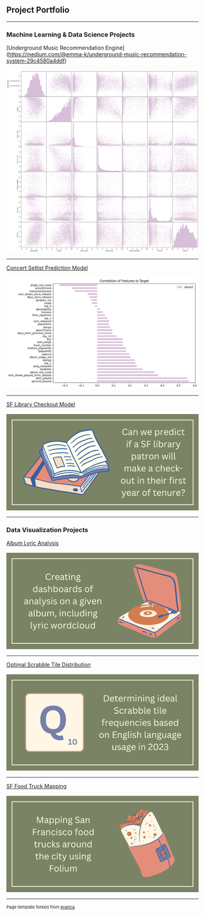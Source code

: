 ## Project Portfolio

---

### Machine Learning & Data Science Projects 

[Underground Music Recommendation Engine] (https://medium.com/@emma-k/underground-music-recommendation-system-29c4580a4ddf)
<br><br>
<img src="images/audio features 2.png?raw=true"/>

---

[Concert Setlist Prediction Model](https://github.com/emmakrentz/setlist)
<br><br>
<img src="images/correlation pt 2.png?raw=true"/>

---

[SF Library Checkout Model](https://github.com/emmakrentz/sflibrary)
<br><br>
<img src="images/1.png?raw=true"/>

---

### Data Visualization Projects
[Album Lyric Analysis](https://github.com/emmakrentz/albumanalysis)
<br><br>
<img src="images/6.png?raw=true"/>


---
[Optimal Scrabble Tile Distribution](https://github.com/emmakrentz/scrabble)
<br><br>
<img src="images/5.png?raw=true"/>


---
[SF Food Truck Mapping](https://github.com/emmakrentz/foodtruck)
<br><br>
<img src="images/4.png?raw=true"/>







---
<p style="font-size:11px">Page template forked from <a href="https://github.com/evanca/quick-portfolio">evanca</a></p>
<!-- Remove above link if you don't want to attibute -->
